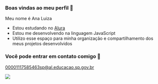 ### Boas vindas ao meu perfil 💙

Meu nome é Ana Luiza

- Estou estudando no [Alura](https://www.alura.com.br)
- Estou me desenvolvendo na linguagem JavaScript
- Utilizo esse espaço para minha organização e compartilhamento dos meus projetos desenvolvidos

 ### Você pode entrar em contato comigo 📧

 00001117585463sp@al.educacao.sp.gov.br
 

![](https://media1.tenor.com/m/xXKLLI9Hc5YAAAAC/bts-bangtan-boys.gif)  

